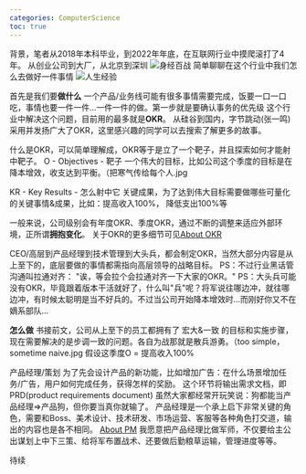 ```yaml
---
categories: ComputerScience
toc: true
---
```


背景，笔者从2018年本科毕业，到2022年年底，在互联网行业中摸爬滚打了4年。
从创业公司到大厂，从北京到深圳 ![身经百战](../assets/sjbz.jpg)
简单聊聊在这个行业中我们怎么去做好一件事情 ![人生经验](../assets/rsjy.jpg)


首先是我们要**做什么**
一个产品/业务线可能有很多事情需要完成，饭要一口一口吃，事情也要一件一件...一件一件的做。第一步就是要确认事务的优先级
这个行业中解决这个问题，目前用的最多就是**OKR**。
从硅谷到国内，字节跳动(张一鸣)采用并发扬广大了OKR，这里感兴趣的同学可以去搜索了解更多的故事。

什么是OKR，可以简单理解成，OKR等于是立了一个靶子，并且探索如何才能射中靶子。
O - Objectives - 靶子
一个伟大的目标，比如公司这个季度的目标是在降本增效，收支达到平衡。（把寒气传给每个人.jpg

KR - Key Results - 怎么射中它
关键成果，为了达到伟大目标需要做哪些可量化的关键事情&成果，比如：提高收入100%， 降低支出100%等

一般来说，公司级别会有年度OKR、季度OKR，通过不断的调整来适应外部环境，正所谓**拥抱变化**。
关于OKR的更多细节可见[About OKR](https://wiki.mbalib.com/wiki/OKR)

CEO/高层到产品经理到技术管理到大头兵，都会制定OKR，当然大部分内容是从上至下的，底层要做的事情都需指向高层领导的战略目标。
PS：不过行业黑话管沟通叫拉通对齐： "诶，等会拉个会拉通对齐一下大家的OKR。"
PS：大头兵可能没有OKR，毕竟跟着版本干活就好了，什么叫"兵"呢？将军说往哪边冲，就往哪边冲，有时候太聪明是当不好兵的。不过当公司开始降本增效时...而刚好你又不在嫡系部队...


**怎么做**
书接前文，公司从上至下的员工都拥有了 宏大&一致 的目标和实施步骤，现在需要解决的是步调一致的问题。各自为战那就是散兵游勇。（too simple，sometime naive.jpg
假设这季度O = 提高收入100%

产品经理/策划 为了先会设计产品的新功能，比如增加广告：在什么场景增加任务/广告，用户如何完成任务，获得怎样的奖励。 这个环节将输出需求文档，即PRD(product requirements document)
虽然大家都经常开玩笑说：狗都能当产品经理=>产品狗，但你要当真你就输了。
产品经理是一个承上启下非常关键的角色，需要和Boss、美术设计、技术研发、市场运营、客服等各种角色打交道，输出的内容也是各不相同。
[About PM](https://www.woshipm.com/pmd/784453.html)
我愿意把产品经理比做军师，不仅要给主公出谋划上中下三策、给将军布置战术、还要做后勤粮草运输，管理进度等等。

待续










